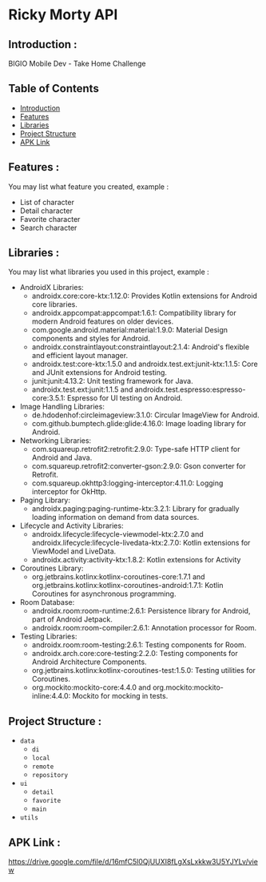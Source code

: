 # Ricky Morty API

## <a name="introduction"></a> Introduction :
BIGIO Mobile Dev - Take Home Challenge

## Table of Contents

- [Introduction](#introduction)
- [Features](#features)
- [Libraries](#libraries)
- [Project Structure](#project-structures)
- [APK Link](#apk-link)

## <a name="features"></a> Features :
You may list what feature you created, example :
- List of character
- Detail character
- Favorite character
- Search character


## <a name="libraries"></a> Libraries :
You may list what libraries you used in this project, example :
- AndroidX Libraries:
  - androidx.core:core-ktx:1.12.0: Provides Kotlin extensions for Android core libraries.
  - androidx.appcompat:appcompat:1.6.1: Compatibility library for modern Android features on older devices.
  - com.google.android.material:material:1.9.0: Material Design components and styles for Android.
  - androidx.constraintlayout:constraintlayout:2.1.4: Android's flexible and efficient layout manager.
  - androidx.test:core-ktx:1.5.0 and androidx.test.ext:junit-ktx:1.1.5: Core and JUnit extensions for Android testing.
  - junit:junit:4.13.2: Unit testing framework for Java.
  - androidx.test.ext:junit:1.1.5 and androidx.test.espresso:espresso-core:3.5.1: Espresso for UI testing on Android.
- Image Handling Libraries:
  - de.hdodenhof:circleimageview:3.1.0: Circular ImageView for Android.
  - com.github.bumptech.glide:glide:4.16.0: Image loading library for Android.
- Networking Libraries:
  - com.squareup.retrofit2:retrofit:2.9.0: Type-safe HTTP client for Android and Java.
  - com.squareup.retrofit2:converter-gson:2.9.0: Gson converter for Retrofit.
  - com.squareup.okhttp3:logging-interceptor:4.11.0: Logging interceptor for OkHttp.
- Paging Library:
  - androidx.paging:paging-runtime-ktx:3.2.1: Library for gradually loading information on demand from data sources.
- Lifecycle and Activity Libraries:
  - androidx.lifecycle:lifecycle-viewmodel-ktx:2.7.0 and androidx.lifecycle:lifecycle-livedata-ktx:2.7.0: Kotlin extensions for ViewModel and LiveData.
  - androidx.activity:activity-ktx:1.8.2: Kotlin extensions for Activity
- Coroutines Library:
  - org.jetbrains.kotlinx:kotlinx-coroutines-core:1.7.1 and org.jetbrains.kotlinx:kotlinx-coroutines-android:1.7.1: Kotlin Coroutines for asynchronous programming.
- Room Database:
  - androidx.room:room-runtime:2.6.1: Persistence library for Android, part of Android Jetpack.
  - androidx.room:room-compiler:2.6.1: Annotation processor for Room.
- Testing Libraries:
  - androidx.room:room-testing:2.6.1: Testing components for Room.
  - androidx.arch.core:core-testing:2.2.0: Testing components for Android Architecture Components.
  - org.jetbrains.kotlinx:kotlinx-coroutines-test:1.5.0: Testing utilities for Coroutines.
  - org.mockito:mockito-core:4.4.0 and org.mockito:mockito-inline:4.4.0: Mockito for mocking in tests.
  
## <a name="project-structures"></a> Project Structure :
* `data`
  * `di`
  * `local`
  * `remote`
  * `repository`
* `ui`
  * `detail`
  * `favorite`
  * `main`
* `utils`


## <a name="apk-link"></a> APK Link :
https://drive.google.com/file/d/16mfC5l0QjUUXI8fLgXsLxkkw3U5YJYLv/view
